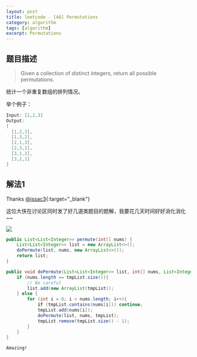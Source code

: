 ```yaml
---
layout: post
title: leetcode - [46] Permutations
category: algorithm
tags: [algorithm]
excerpt: Permutations
---
```


## 题目描述  

> Given a collection of distinct integers, return all possible permutations.  

统计一个非重复数组的排列情况。  


举个例子：  

``` java
Input: [1,2,3]
Output:
[
  [1,2,3],
  [1,3,2],
  [2,1,3],
  [2,3,1],
  [3,1,2],
  [3,2,1]
]
```

## 解法1


Thanks [@issac3](https://leetcode.com/problems/permutations/discuss/18239/A-general-approach-to-backtracking-questions-in-Java-(Subsets-Permutations-Combination-Sum-Palindrome-Partioning)){:target="_blank"}  

这位大侠在讨论区同时发了好几道类题目的题解，我要花几天时间好好消化消化~~   


![](https://yyc-images.oss-cn-beijing.aliyuncs.com/leetcode_46.png)  

``` java
public List<List<Integer>> permute(int[] nums) {
    List<List<Integer>> list = new ArrayList<>();
    doPermute(list, nums, new ArrayList<>());
    return list;
}

public void doPermute(List<List<Integer>> list, int[] nums, List<Integer> tmpList){
    if (nums.length == tmpList.size()){
        // Be careful
        list.add(new ArrayList(tmpList));
    } else {
        for (int i = 0; i < nums.length; i++){
            if (tmpList.contains(nums[i])) continue;
            tmpList.add(nums[i]);
            doPermute(list, nums, tmpList);
            tmpList.remove(tmpList.size() - 1);
        }
    }
}
```

`Amazing!`